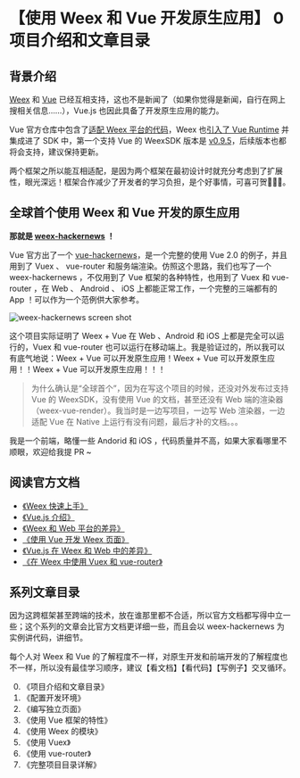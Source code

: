 # 【使用 Weex 和 Vue 开发原生应用】 0 项目介绍和文章目录

## 背景介绍

[Weex](http://weex.apache.org/cn/) 和 [Vue](https://cn.vuejs.org/) 已经互相支持，这也不是新闻了（如果你觉得是新闻，自行在网上搜相关信息……），Vue.js 也因此具备了开发原生应用的能力。

Vue 官方仓库中包含了[适配 Weex 平台的代码](https://github.com/vuejs/vue/tree/dev/src/platforms/weex)，Weex 也[引入了 Vue Runtime](https://github.com/alibaba/weex/blob/v0.9.5/package.json#L83) 并集成进了 SDK 中，第一个支持 Vue 的 WeexSDK 版本是 [v0.9.5](https://github.com/alibaba/weex/releases/tag/v0.9.5)，后续版本也都将会支持，建议保持更新。

两个框架之所以能互相适配，是因为两个框架在最初设计时就充分考虑到了扩展性，眼光深远！框架合作减少了开发者的学习负担，是个好事情，可喜可贺🎉🎉🎉。

## 全球首个使用 Weex 和 Vue 开发的原生应用

**那就是 [weex-hackernews](https://github.com/weexteam/weex-hackernews) ！**

Vue 官方出了一个 [vue-hackernews](https://github.com/vuejs/vue-hackernews-2.0)，是一个完整的使用 Vue 2.0 的例子，并且用到了 Vuex 、 vue-router 和服务端渲染。仿照这个思路，我们也写了一个 weex-hackernews ，不仅用到了 Vue 框架的各种特性，也用到了 Vuex 和 vue-router ，在 Web 、 Android 、 iOS 上都能正常工作，一个完整的三端都有的 App ！可以作为一个范例供大家参考。

![weex-hackernews screen shot](https://segmentfault.com/img/bVJaqq)

这个项目实际证明了 Weex + Vue 在 Web 、Android 和 iOS 上都是完全可以运行的，Vuex 和 vue-router 也可以运行在移动端上。我是验证过的，所以我可以有底气地说：Weex + Vue 可以开发原生应用！Weex + Vue 可以开发原生应用！！Weex + Vue 可以开发原生应用！！！

> 为什么确认是“全球首个”，因为在写这个项目的时候，还没对外发布过支持 Vue 的 WeexSDK，没有使用 Vue 的文档，甚至还没有 Web 端的渲染器（weex-vue-render）。我当时是一边写项目，一边写 Web 渲染器，一边适配 Vue 在 Native 上运行有没有问题，最后才补的文档。。。

我是一个前端，略懂一些 Andorid 和 iOS ，代码质量并不高，如果大家看哪里不顺眼，欢迎给我提 PR ~

## 阅读官方文档

+ [《Weex 快速上手》](http://weex.apache.org/cn/guide/index.html)
+ [《Vue.js 介绍》](https://cn.vuejs.org/v2/guide/)
+ [《Weex 和 Web 平台的差异》](http://weex.apache.org/cn/references/platform-difference.html)
+ [《使用 Vue 开发 Weex 页面》](http://weex.apache.org/cn/guide/intro/using-vue.html)
+ [《Vue.js 在 Weex 和 Web 中的差异》](http://weex.apache.org/cn/references/vue/difference-with-web.html)
+ [《在 Weex 中使用 Vuex 和 vue-router》](http://weex.apache.org/cn/references/vue/difference-of-vuex.html)

## 系列文章目录

因为这跨框架甚至跨端的技术，放在谁那里都不合适，所以官方文档都写得中立一些；这个系列的文章会比官方文档更详细一些，而且会以 weex-hackernews 为实例讲代码，讲细节。

每个人对 Weex 和 Vue 的了解程度不一样，对原生开发和前端开发的了解程度也不一样，所以没有最佳学习顺序，建议【看文档】【看代码】【写例子】交叉循环。

0. 《项目介绍和文章目录》
1. 《配置开发环境》
2. 《编写独立页面》
3. 《使用 Vue 框架的特性》
4. 《使用 Weex 的模块》
5. 《使用 Vuex》
6. 《使用 vue-router》
7. 《完整项目目录详解》
